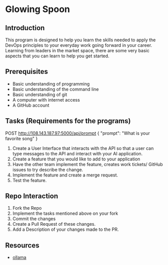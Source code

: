 # Glowing Spoon

## Introduction

This program is designed to help you learn the skills needed to apply the DevOps principles to your everyday work going forward in your career.
Learning from leaders in the market space, there are some very basic aspects that you can learn to help you get started.

## Prerequisites

- Basic understanding of programming
- Basic understanding of the command line
- Basic understanding of git
- A computer with internet access
- A GitHub account


## Tasks (Requirements for the programs)

POST http://108.143.187.97:5000/api/prompt
{
  "prompt": "What is your favorite song"
}

1. Create a User Interface that interacts with the API so that a user can type messages to the API and interact with your AI application.
2. Create a feature that you would like to add to your application
3. Have the other team implement the feature, creates work tickets/ GitHub issues to try describe the change.
4. Implement the feature and create a merge request.
5. Test the feature.

## Repo Interaction
1. Fork the Repo
2. Implement the tasks mentioned above on your fork
3. Commit the changes
4. Create a Pull Request of these changes.
5. Add a Description of your changes made to the PR.

## Resources

- [ollama](https://github.com/ollama/ollama?tab=readme-ov-file)
